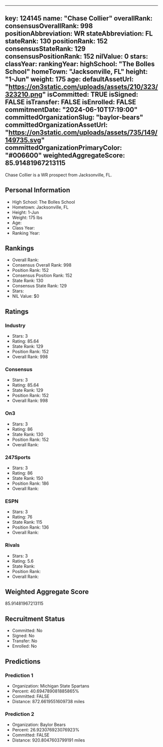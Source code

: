 ---
  key: 124145
  name: "Chase Collier"
  overallRank: 
  consensusOverallRank: 998
  positionAbbreviation: WR
  stateAbbreviation: FL
  stateRank: 130
  positionRank: 152
  consensusStateRank: 129
  consensusPositionRank: 152
  nilValue: 0
  stars: 
  classYear: 
  rankingYear: 
  highSchool: "The Bolles School"
  homeTown: "Jacksonville, FL"
  height: "1-Jun"
  weight: 175
  age: 
  defaultAssetUrl: "https://on3static.com/uploads/assets/210/323/323210.png"
  isCommitted: TRUE
  isSigned: FALSE
  isTransfer: FALSE
  isEnrolled: FALSE
  commitmentDate: "2024-06-10T17:19:00"
  committedOrganizationSlug: "baylor-bears"
  committedOrganizationAssetUrl: "https://on3static.com/uploads/assets/735/149/149735.svg"
  committedOrganizationPrimaryColor: "#006600"
  weightedAggregateScore: 85.91481967213115
  ---
  
  Chase Collier is a WR prospect from Jacksonville, FL.
  
  ## Personal Information
  - High School: The Bolles School
  - Hometown: Jacksonville, FL
  - Height: 1-Jun
  - Weight: 175 lbs
  - Age: 
  - Class Year: 
  - Ranking Year: 
  
  ## Rankings
  - Overall Rank: 
  - Consensus Overall Rank: 998
  - Position Rank: 152
  - Consensus Position Rank: 152
  - State Rank: 130
  - Consensus State Rank: 129
  - Stars: 
  - NIL Value: $0
  
  ## Ratings
  
  ### Industry
  - Stars: 3
  - Rating: 85.64
  - State Rank: 129
  - Position Rank: 152
  - Overall Rank: 998
  
  ### Consensus
  - Stars: 3
  - Rating: 85.64
  - State Rank: 129
  - Position Rank: 152
  - Overall Rank: 998
  
  ### On3
  - Stars: 3
  - Rating: 86
  - State Rank: 130
  - Position Rank: 152
  - Overall Rank: 
  
  ### 247Sports
  - Stars: 3
  - Rating: 86
  - State Rank: 150
  - Position Rank: 186
  - Overall Rank: 
  
  ### ESPN
  - Stars: 3
  - Rating: 76
  - State Rank: 115
  - Position Rank: 136
  - Overall Rank: 
  
  ### Rivals
  - Stars: 3
  - Rating: 5.6
  - State Rank: 
  - Position Rank: 
  - Overall Rank: 
  
  ## Weighted Aggregate Score
  85.91481967213115
  
  ## Recruitment Status
  - Committed: No
  - Signed: No
  - Transfer: No
  - Enrolled: No
  
  
  
  ## Predictions
  
  ### Prediction 1
  - Organization: Michigan State Spartans
  - Percent: 40.694789081885865%
  - Committed: FALSE
  - Distance: 872.6619551609738 miles
  
  ### Prediction 2
  - Organization: Baylor Bears
  - Percent: 26.923076923076923%
  - Committed: FALSE
  - Distance: 920.8047603799191 miles
  
